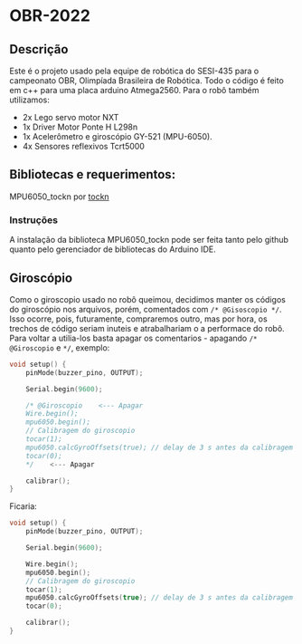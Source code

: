 # OBR-2022

## Descrição
Este é o projeto usado pela equipe de robótica do SESI-435 para o campeonato OBR, Olimpíada Brasileira de Robótica. Todo o código é feito em c++ para uma placa arduino Atmega2560. Para o robô também utilizamos:
 * 2x Lego servo motor NXT
 * 1x Driver Motor Ponte H L298n
 * 1x Acelerômetro e giroscópio GY-521 (MPU-6050).
 * 4x Sensores reflexivos Tcrt5000

## Bibliotecas e requerimentos:
MPU6050_tockn por [tockn](https://github.com/tockn)

### Instruções
A instalação da biblioteca MPU6050_tockn pode ser feita tanto pelo github quanto pelo gerenciador de bibliotecas do Arduino IDE.

## Giroscópio
Como o giroscopio usado no robô queimou, decidimos manter os códigos do giroscópio nos arquivos, porém, comentados com `/* @Gisoscopio */`. Isso ocorre, pois, futuramente, compraremos outro, mas por hora, os trechos de código seriam inuteis e atrabalhariam o a performace do robô. Para voltar a utilia-los basta apagar os comentarios - apagando `/* @Giroscopio` e `*/`, exemplo:

```C++
void setup() {
    pinMode(buzzer_pino, OUTPUT);

    Serial.begin(9600);

    /* @Giroscopio    <--- Apagar
    Wire.begin();
    mpu6050.begin();
    // Calibragem do giroscopio
    tocar(1);
    mpu6050.calcGyroOffsets(true); // delay de 3 s antes da calibragem e 3 s depois
    tocar(0);
    */    <--- Apagar 

    calibrar();
}
```

Ficaria:

```C++
void setup() {
    pinMode(buzzer_pino, OUTPUT);

    Serial.begin(9600);

    Wire.begin();
    mpu6050.begin();
    // Calibragem do giroscopio
    tocar(1);
    mpu6050.calcGyroOffsets(true); // delay de 3 s antes da calibragem e 3 s depois
    tocar(0);

    calibrar();
}
```